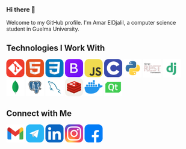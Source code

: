 ### Hi there 👋

Welcome to my GitHub profile. I'm Amar ElDjalil, a computer science student  in Guelma University. 


## Technologies I Work With
<span>
<img alt="Git" width="48px" src="icons/Git.svg" />
<img alt="HTML" width="48px" src="icons/HTML.svg" />
<img alt="CSS" width="48px" src="icons/CSS.svg" />
<img alt="Bootstrap" width="48px" src="icons/Bootstrap.svg" />
<img alt="JS" width="48px" src="icons/JS.svg" />
<img alt="C" width="48px" src="icons/C.svg" />
<img alt="Python" width="48px" src="icons/Py.svg" />
<img alt="DjangoRest" width="48px" src="icons/Rest.svg" />
<img alt="Django" width="48px" src="icons/Dj.svg" />
<img alt="MongoDB" width="48px" src="icons/MongoDB.svg" />
<img alt="PostgresSQL" width="48px" src="icons/PSQL.svg" />
<img alt="MySQL" width="48px" src="icons/MySQL.svg" />
<img alt="Redis" width="48px" src="icons/Redis.svg" />
<img alt="Docker" width="48px" src="icons/Docker.svg" />
<img alt="pyqt6" width="48px" src="icons/QT.svg" />
</span>



## Connect with Me
[<img alt="gmail" width="48px" src="icons/social-media/Gmail.svg" />](mailto:amarbouakaz91@gmail.com)
[<img alt="Telegram" width="48px" src="icons/social-media/Telegram.svg" />](https://t.me/Bkz_Amar)
[<img alt="linkedin" width="48px" src="icons/social-media/Linkedin.svg" />](https://www.linkedin.com/in/b-aj-amar/)
[<img alt="instagram" width="48px" src="icons/social-media/Instagram.svg" />](https://www.instagram.com/bkz._.amar/)
[<img alt="facebook" width="48px" src="icons/social-media/Facebook.svg" />](https://www.facebook.com/B.Amar.ADj/)

<!--
**Bkz-Amar/Bkz-Amar** is a ✨ _special_ ✨ repository because its `README.md` (this file) appears on your GitHub profile.
Here are some ideas to get you started:
<!--
- 🔭 I’m currently working on ...
- 🌱 I’m currently learning ...
- 👯 I’m looking to collaborate on ...
- 🤔 I’m looking for help with ...
- 💬 Ask me about ...
- 📫 How to reach me: amarbouakaz91
- 😄 Pronouns: ...
- ⚡ Fun fact: ...
-->
<!--   
- **Programming Languages :**<br><br>&nbsp;&nbsp;&nbsp;&nbsp;[![My Skills](https://skillicons.dev/icons?i=c,py,js,cl&theme=dark)]()
- Web Development:           <br><br>&nbsp;&nbsp;&nbsp;&nbsp;[![My Skills](https://skillicons.dev/icons?i=html,css,bootstrap,js&theme=dark)]()
- Backend:                   <br><br>&nbsp;&nbsp;&nbsp;&nbsp;[![My Skills](https://skillicons.dev/icons?i=django&theme=dark)]()
- Databases:                 <br><br>&nbsp;&nbsp;&nbsp;&nbsp;[![My Skills](https://skillicons.dev/icons?i=mongodb,postgres,mysql&theme=dark)]()
- Version Control:           <br><br>&nbsp;&nbsp;&nbsp;&nbsp;[![My Skills](https://skillicons.dev/icons?i=git,github&theme=dark)]()
- Version Control:           <br><br>&nbsp;&nbsp;&nbsp;&nbsp;[![My Skills](https://skillicons.dev/icons?i=qt&theme=dark)]()
-->

